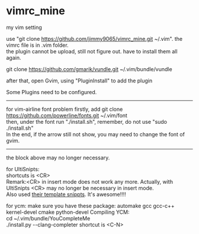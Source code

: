# vimrc_mine

my vim setting

use "git clone https://github.com/jimmy9065/vimrc_mine.git ~/.vim". the vimrc file is in .vim folder.  
the plugin cannot be upload, still not figure out. have to install them all again.

git clone https://github.com/gmarik/vundle.git ~/.vim/bundle/vundle

after that, open Gvim, using "PluginInstall" to add the plugin

Some Plugins need to be configured.  
***
for vim-airline font problem
  firstly, add git clone https://github.com/powerline/fonts.git ~/.vim/font  
  then, under the font run "./install.sh", remember, do not use "sudo ./install.sh"  
  In the end, if the arrow still not show, you may need to change the font of gvim. 
***
the block above may no longer necessary.

for UltiSnipts:  
  shortcuts is \<CR\>  
  Remark:\<CR\> in insert mode does not work any more. Actually, with UltiSnipts \<CR\> may no longer be necessary in insert mode.  
  Also used [their template snippts](https://github.com/honza/vim-snippets). It's awesome!!!!

for ycm:
  make sure you have these package: automake gcc gcc-c++ kernel-devel cmake python-devel
  Compiling YCM:  
  cd ~/.vim/bundle/YouCompleteMe  
  ./install.py --clang-completer
  shortcut is \<C-N\>
